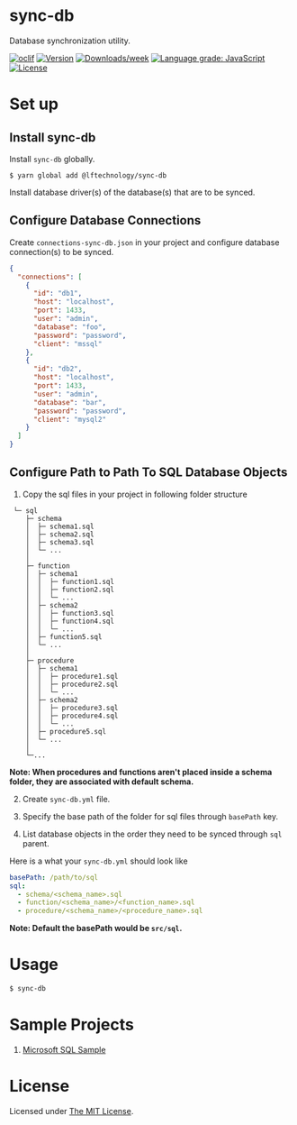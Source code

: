# sync-db

Database synchronization utility.

[![oclif](https://img.shields.io/badge/cli-oclif-brightgreen.svg)](https://oclif.io)
[![Version](https://img.shields.io/npm/v/@leapfrogtechnology/sync-db.svg)](https://npmjs.org/package/@leapfrogtechnology/sync-db)
[![Downloads/week](https://img.shields.io/npm/dw/@leapfrogtechnology/sync-db.svg)](https://npmjs.org/package/@leapfrogtechnology/sync-db)
[![Language grade: JavaScript](https://img.shields.io/lgtm/grade/javascript/g/laudio/sync-db.svg?logo=lgtm&logoWidth=18)](https://lgtm.com/projects/g/laudio/sync-db/context:javascript)
[![License](https://img.shields.io/npm/l/@leapfrogtechnology/sync-db.svg)](https://github.com/kabirbaidhya/sync-db/blob/master/package.json)

# Set up

## Install sync-db

Install `sync-db` globally.

    $ yarn global add @lftechnology/sync-db

Install database driver(s) of the database(s) that are to be synced.

## Configure Database Connections

Create `connections-sync-db.json` in your project and configure database connection(s) to be synced.

```json
{
  "connections": [
    {
      "id": "db1",
      "host": "localhost",
      "port": 1433,
      "user": "admin",
      "database": "foo",
      "password": "password",
      "client": "mssql"
    },
    {
      "id": "db2",
      "host": "localhost",
      "port": 1433,
      "user": "admin",
      "database": "bar",
      "password": "password",
      "client": "mysql2"
    }
  ]
}
```

## Configure Path to Path To SQL Database Objects

1. Copy the sql files in your project in following folder structure

```
 └─ sql
    ├─ schema
    │  ├─ schema1.sql
    │  ├─ schema2.sql
    │  ├─ schema3.sql
    │  └─ ...
    │
    ├─ function
    │  ├─ schema1
    │  │  ├─ function1.sql
    │  │  ├─ function2.sql
    │  │  └─ ...
    │  ├─ schema2
    │  │  ├─ function3.sql
    │  │  ├─ function4.sql
    │  │  └─ ...
    │  ├─ function5.sql
    │  └─ ...
    │
    ├─ procedure
    │  ├─ schema1
    │  │  ├─ procedure1.sql
    │  │  ├─ procedure2.sql
    │  │  └─ ...
    │  ├─ schema2
    │  │  ├─ procedure3.sql
    │  │  ├─ procedure4.sql
    │  │  └─ ...
    │  ├─ procedure5.sql
    │  └─ ...
    │
    └─...

```

**Note: When procedures and functions aren't placed inside a schema folder, they are associated with default schema.**

2. Create `sync-db.yml` file.

3. Specify the base path of the folder for sql files through `basePath` key.

4. List database objects in the order they need to be synced through `sql` parent.

Here is a what your `sync-db.yml` should look like

```yml
basePath: /path/to/sql
sql:
  - schema/<schema_name>.sql
  - function/<schema_name>/<function_name>.sql
  - procedure/<schema_name>/<procedure_name>.sql
```

**Note: Default the basePath would be `src/sql`.**

# Usage

```bash
$ sync-db
```

# Sample Projects

1. [Microsoft SQL Sample](examples/node-app-mssql)

# License

Licensed under [The MIT License](LICENSE).
